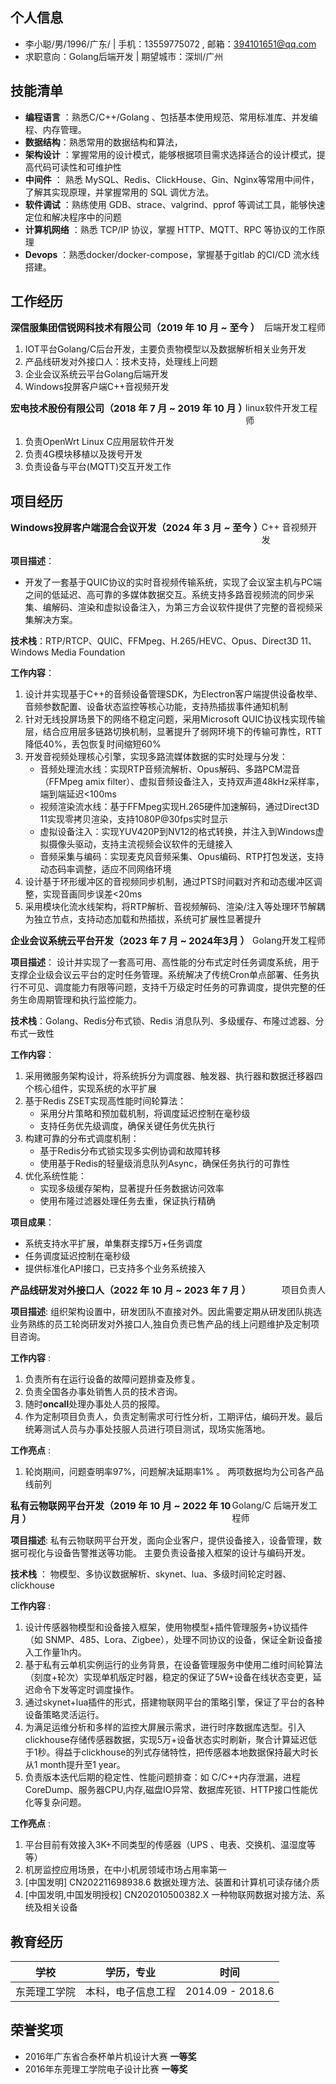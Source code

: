 ## 个人信息

- 李小聪/男/1996/广东/ | 手机：13559775072 , 邮箱：394101651@qq.com
- 求职意向：Golang后端开发 | 期望城市：深圳/广州

## 技能清单

- **编程语言** ：熟悉C/C++/Golang 、包括基本使用规范、常用标准库、并发编程、内存管理。
- **数据结构**：熟悉常用的数据结构和算法，
- **架构设计** ：掌握常用的设计模式，能够根据项目需求选择适合的设计模式，提高代码可读性和可维护性
- **中间件** ： 熟悉 MySQL、Redis、ClickHouse、Gin、Nginx等常用中间件，了解其实现原理，并掌握常用的 SQL 调优方法。
- **软件调试** ：熟练使用 GDB、strace、valgrind、pprof 等调试工具，能够快速定位和解决程序中的问题
- **计算机网络** ：熟悉 TCP/IP 协议，掌握 HTTP、MQTT、RPC 等协议的工作原理
- **Devops** ：熟悉docker/docker-compose，掌握基于gitlab 的CI/CD 流水线搭建。


## 工作经历
<div style="display: flex; justify-content: space-between;">
  <div style="font-size: 15px;"><strong>深信服集团信锐网科技术有限公司（2019 年 10 月 ~ 至今 ）</strong></div>
  <div>后端开发工程师</div>
</div>

1. IOT平台Golang/C后台开发，主要负责物模型以及数据解析相关业务开发
2. 产品线研发对外接口人：技术支持，处理线上问题
3. 企业会议系统云平台Golang后端开发
4. Windows投屏客户端C++音视频开发

<div style="display: flex; justify-content: space-between;">
  <div style="font-size: 15px;"><strong>宏电技术股份有限公司（2018 年 7 月 ~ 2019 年 10 月 ）</strong></div>
  <div>linux软件开发工程师</div>
</div>

1. 负责OpenWrt Linux C应用层软件开发
2. 负责4G模块移植以及拨号开发
3. 负责设备与平台(MQTT)交互开发工作

## 项目经历 

<div style="display: flex; justify-content: space-between;">
  <div style="font-size: 15px;"><strong>Windows投屏客户端混合会议开发（2024 年 3 月 ~ 至今 ）</strong></div>
  <div> C++ 音视频开发</div>
</div>

**项目描述**：

- 开发了一套基于QUIC协议的实时音视频传输系统，实现了会议室主机与PC端之间的低延迟、高可靠的多媒体数据交互。系统支持多路音视频流的同步采集、编解码、渲染和虚拟设备注入，为第三方会议软件提供了完整的音视频采集解决方案。

**技术栈**：RTP/RTCP、QUIC、FFMpeg、H.265/HEVC、Opus、Direct3D 11、Windows Media Foundation

**工作内容**：

1. 设计并实现基于C++的音频设备管理SDK，为Electron客户端提供设备枚举、音频参数配置、设备状态监控等核心功能，支持热插拔事件通知机制
2. 针对无线投屏场景下的网络不稳定问题，采用Microsoft QUIC协议栈实现传输层，结合应用层多链路切换机制，显著提升了弱网环境下的传输可靠性，RTT降低40%，丢包恢复时间缩短60%
3. 开发音视频处理核心引擎，实现多路流媒体数据的实时处理与分发：
     -  音频处理流水线：实现RTP音频流解析、Opus解码、多路PCM混音（FFMpeg amix filter）、虚拟音频设备注入，支持双声道48kHz采样率，端到端延迟<100ms
     -  视频渲染流水线：基于FFMpeg实现H.265硬件加速解码，通过Direct3D 11实现零拷贝渲染，支持1080P@30fps实时显示
     -  虚拟设备注入：实现YUV420P到NV12的格式转换，并注入到Windows虚拟摄像头驱动，支持主流视频会议软件的无缝接入
     -  音频采集与编码：实现麦克风音频采集、Opus编码、RTP打包发送，支持动态码率调整，适应不同网络环境
4. 设计基于环形缓冲区的音视频同步机制，通过PTS时间戳对齐和动态缓冲区调整，实现音画同步误差<20ms
5. 采用模块化流水线架构，将RTP解析、音视频解码、渲染/注入等处理环节解耦为独立节点，支持动态加载和热插拔，系统可扩展性显著提升

<div style="display: flex; justify-content: space-between;">
  <div style="font-size: 15px;"><strong>企业会议系统云平台开发（2023 年 7 月 ~ 2024年3月 ）</strong></div>
  <div>Golang开发工程师</div>
</div>

**项目描述**：
设计并实现了一套高可用、高性能的分布式定时任务调度系统，用于支撑企业级会议云平台的定时任务管理。系统解决了传统Cron单点部署、任务执行不可见、调度能力有限等问题，支持千万级定时任务的可靠调度，提供完整的任务生命周期管理和执行监控能力。

**技术栈**：Golang、Redis分布式锁、Redis 消息队列、多级缓存、布隆过滤器、分布式一致性

**工作内容**：

1. 采用微服务架构设计，将系统拆分为调度器、触发器、执行器和数据迁移器四个核心组件，实现系统的水平扩展
2. 基于Redis ZSET实现高性能时间轮算法：
    - 采用分片策略和预加载机制，将调度延迟控制在毫秒级
    - 支持任务优先级调度，确保关键任务优先执行
3. 构建可靠的分布式调度机制：
    - 基于Redis分布式锁实现多实例协调和故障转移
    - 使用基于Redis的轻量级消息队列Async，确保任务执行的可靠性
4. 优化系统性能：
    - 实现多级缓存架构，显著提升任务数据访问效率
    - 使用布隆过滤器处理任务去重，保证执行精确

**项目成果**：
- 系统支持水平扩展，单集群支撑5万+任务调度
- 任务调度延迟控制在毫秒级
- 提供标准化API接口，已支持多个业务系统接入

<div style="display: flex; justify-content: space-between;">
  <div style="font-size: 15px;"><strong>产品线研发对外接口人（2022 年 10 月 ~ 2023 年 7 月 ）</strong></div>
  <div>项目负责人</div>
</div>

**项目描述**: 组织架构设置中，研发团队不直接对外。因此需要定期从研发团队挑选业务熟练的员工轮岗研发对外接口人,独自负责已售产品的线上问题维护及定制项目咨询。

**工作内容** : 

1. 负责所有在运行设备的故障问题排查及修复。
2. 负责全国各办事处销售人员的技术咨询。
3. 随时**oncall**处理办事处人员的报障。
4. 作为定制项目负责人，负责定制需求可行性分析，工期评估，编码开发。最后统筹测试人员与办事处技服人员进行项目测试，现场实施落地。

**工作亮点** :

1. 轮岗期间，问题查明率97%，问题解决延期率1% 。 两项数据均为公司各产品线前列

<div style="display: flex; justify-content: space-between;">
  <div style="font-size: 15px;"><strong>私有云物联网平台开发（2019 年 10 月 ~ 2022 年 10 月 ）</strong></div>
  <div>Golang/C 后端开发工程师</div>
</div>

**项目描述**: 私有云物联网平台开发，面向企业客户，提供设备接入，设备管理，数据可视化与设备告警推送等功能。 主要负责设备接入框架的设计与编码开发。

**技术栈** ： 物模型、多协议数据解析、skynet、lua、多级时间轮定时器、clickhouse

**工作内容** : 
1. 设计传感器物模型和设备接入框架，使用物模型+插件管理服务+协议插件（如 SNMP、485、Lora、Zigbee），处理不同协议的设备，保证全新设备接入工作量1h内。
2. 基于私有云单机实例运行的业务背景，在设备管理服务中使用二维时间轮算法（刻度+轮次）实现单机版定时器，稳定的保证了5W+设备在线状态变更，延迟命令下发等定时调度操作。
3. 通过skynet+lua插件的形式，搭建物联网平台的策略引擎，保证了平台的各种设备策略灵活运行。
4. 为满足运维分析和多样的监控大屏展示需求，进行时序数据库选型。引入clickhouse存储传感器数据，实现5万+设备状态实时刷新，聚合计算延迟低于1秒。得益于clickhouse的列式存储特性，把传感器本地数据保持最大时长从1 month提升至1 year。
5. 负责版本迭代后期的稳定性、性能问题排查：如 C/C++内存泄漏，进程CoreDump、服务器CPU,内存,磁盘IO异常、数据库死锁、HTTP接口性能优化等复杂问题。

**工作亮点** :
1. 平台目前有效接入3K+不同类型的传感器（UPS 、电表、交换机、温湿度等等）
2. 机房监控应用场景，在中小机房领域市场占用率第一
3. [中国发明] CN202211698938.6 数据处理方法、装置和计算机可读存储介质
4. [中国发明,中国发明授权] CN202010500382.X 一种物联网数据对接方法、系统及相关设备

## 教育经历

| 学校         | 学历，专业     | 时间              | 
| ------------ | -------------- | ----------------- |
| 东莞理工学院 | 本科，电子信息工程 | 2014.09 - 2018.6 |


## 荣誉奖项
* 2016年广东省合泰杯单片机设计大赛     **一等奖**
* 2016年东莞理工学院电子设计比赛       **一等奖**

<div style="page-break-after: always;"></div>
